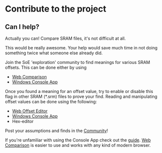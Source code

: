 # Contribute to the project

## Can I help?
Actually you can! Compare SRAM files, it's not difficult at all.

This would be really awesome. Your help would save much time in not doing something twice what someone else already did.

Join the SoE 'exploration' community to find meanings for various SRAM offsets.
This can be done either by using 

* [Web Comparison](compare)
* [Windows Console App](changelog-console)

Once you found a meaning for an offset value, try to enable or disable this flag in other SRAM (*.srm) files to prove your find. 
Reading and manipulating offset values can be done using the following: 

* [Web Offset Editor](offset-edit)
* [Windows Console App](changelog-console)
* Hex-editor

Post your assumptions and finds in the [Community](community)!

If you're unfamiliar with using the Console App check out the [guide](guide). [Web Comparison](compare) is easier to use and works with any kind of modern browser.

